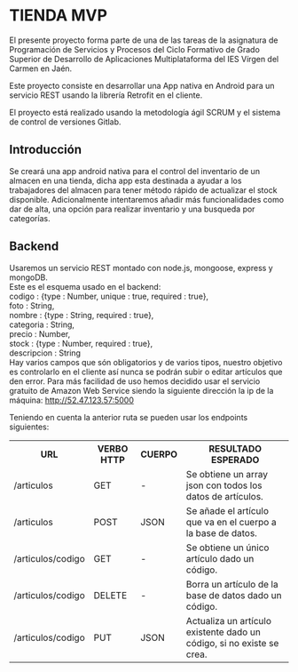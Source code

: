 # TIENDA MVP
El presente proyecto forma parte de una de las tareas de la asignatura de Programación de Servicios y Procesos del Ciclo Formativo de Grado Superior de Desarrollo de Aplicaciones Multiplataforma del IES Vírgen del Carmen en Jaén.

Este proyecto consiste en desarrollar una App nativa en Android para un servicio REST usando la librería Retrofit en el cliente. 

El proyecto está realizado usando la metodología ágil SCRUM y el sistema de control de versiones Gitlab.
## Introducción
Se creará una app android nativa para el control del inventario de un almacen en una tienda, dicha app esta destinada a ayudar a los trabajadores del almacen para tener método rápido de actualizar el stock disponible. Adicionalmente intentaremos añadir más funcionalidades como dar de alta, una opción para realizar inventario y una busqueda por categorías.

## Backend
Usaremos un servicio REST montado con node.js, mongoose, express y mongoDB.<br/>
Este es el esquema usado en el backend:<br/>
codigo      : {type : Number, unique : true, required : true},<br/>
foto        : String,<br/>
nombre      : {type : String, required : true},<br/>
categoria   : String,<br/>
precio      : Number,<br/>
stock       : {type : Number, required : true},<br/>
descripcion : String<br/>
Hay varios campos que són obligatorios y de varios tipos, nuestro objetivo es controlarlo en el cliente así nunca se podrán subir o editar artículos que den error. 
Para más facilidad de uso hemos decidido usar el servicio gratuito de Amazon Web Service siendo la siguiente dirección la ip de la máquina:
http://52.47.123.57:5000

Teniendo en cuenta la anterior ruta se pueden usar los endpoints siguientes:
<table>
    <tr>
        <th>URL</th>
        <th>VERBO HTTP</th>
        <th>CUERPO</th>
        <th>RESULTADO ESPERADO</th>
    </tr>
    <tr>
        <td>/articulos</td>
        <td>GET</td>
        <td>-</td>
        <td>Se obtiene un array json con todos los datos de artículos.</td>
    </tr>
    <tr>
        <td>/articulos</td>
        <td>POST</td>
        <td>JSON</td>
        <td>Se añade el artículo que va en el cuerpo a la base de datos.</td>
    </tr>
    <tr>
        <td>/articulos/codigo</td>
        <td>GET</td>
        <td>-</td>
        <td>Se obtiene un único artículo dado un código.</td>
    </tr>
    <tr>
        <td>/articulos/codigo</td>
        <td>DELETE</td>
        <td>-</td>
        <td>Borra un artículo de la base de datos dado un código.</td>
    </tr>
    <tr>
        <td>/articulos/codigo</td>
        <td>PUT</td>
        <td>JSON</td>
        <td>Actualiza un artículo existente dado un código, si no existe se crea.</td>
    </tr>
</table>

